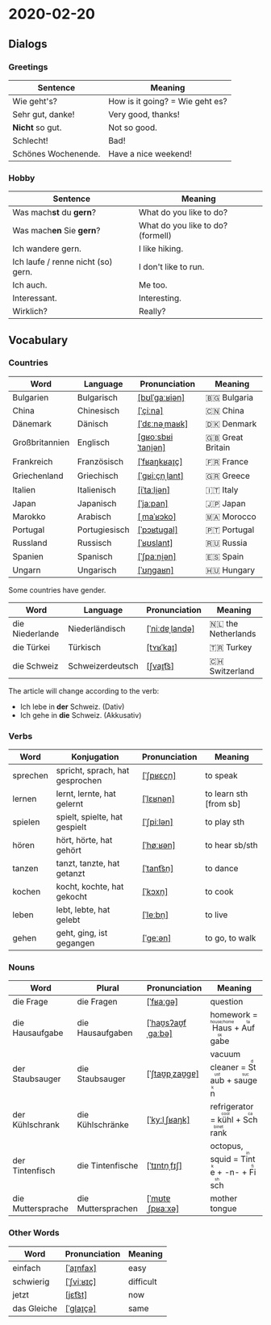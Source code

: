 # 2020-02-20

## Dialogs

### Greetings

| Sentence            | Meaning                         |
| ------------------- | ------------------------------- |
| Wie geht's?         | How is it going? = Wie geht es? |
| Sehr gut, danke!    | Very good, thanks!              |
| **Nicht** so gut.   | Not so good.                    |
| Schlecht!           | Bad!                            |
| Schönes Wochenende. | Have a nice weekend!            |

### Hobby

| Sentence                           | Meaning                           |
| ---------------------------------- | --------------------------------- |
| Was mach**st** du **gern**?        | What do you like to do?           |
| Was mach**en** Sie **gern**?       | What do you like to do? (formell) |
| Ich wandere gern.                  | I like hiking.                    |
| Ich laufe / renne nicht (so) gern. | I don't like to run.              |
| Ich auch.                          | Me too.                           |
| Interessant.                       | Interesting.                      |
| Wirklich?                          | Really?                           |

## Vocabulary

### Countries

| Word           | Language      | Pronunciation                                                                                        | Meaning            |
| -------------- | ------------- | ---------------------------------------------------------------------------------------------------- | ------------------ |
| Bulgarien      | Bulgarisch    | [[bʊlˈɡaːʁiən]](https://cdn.duden.de/_media_/audio/ID4118264_405456075.mp3)                          | 🇧🇬 Bulgaria      |
| China          | Chinesisch    | [[ˈçiːna]](https://cdn.duden.de/_media_/audio/ID4116832_166090562.mp3)                               | 🇨🇳 China         |
| Dänemark       | Dänisch       | [[ˈdɛːnəˌmaʁk]](https://upload.wikimedia.org/wikipedia/commons/b/b6/De-D%C3%A4nemark.ogg)            | 🇩🇰 Denmark       |
| Großbritannien | Englisch      | [[ɡʁoːsbʁiˈtani̯ən]](https://upload.wikimedia.org/wikipedia/commons/f/fa/De-Gro%C3%9Fbritannien.ogg) | 🇬🇧 Great Britain |
| Frankreich     | Französisch   | [[ˈfʁaŋkʁaɪ̯ç]](https://upload.wikimedia.org/wikipedia/commons/8/87/De-Frankreich.ogg)               | 🇫🇷 France        |
| Griechenland   | Griechisch    | [[ˈɡʁiːçn̩ˌlant]](https://upload.wikimedia.org/wikipedia/commons/0/0b/De-Griechenland.ogg)           | 🇬🇷 Greece        |
| Italien        | Italienisch   | [[iˈtaːli̯ən]](https://upload.wikimedia.org/wikipedia/commons/8/86/De-Italien.ogg)                   | 🇮🇹 Italy         |
| Japan          | Japanisch     | [[ˈjaːpan]](https://upload.wikimedia.org/wikipedia/commons/1/16/De-Japan.ogg)                        | 🇯🇵 Japan         |
| Marokko        | Arabisch      | [[ˌmaˈʁɔko]](https://upload.wikimedia.org/wikipedia/commons/9/97/De-Marokko.ogg)                     | 🇲🇦 Morocco       |
| Portugal       | Portugiesisch | [[ˈpɔʁtuɡal]](https://upload.wikimedia.org/wikipedia/commons/c/c3/De-Portugal.ogg)                   | 🇵🇹 Portugal      |
| Russland       | Russisch      | [[ˈʁʊslant]](https://upload.wikimedia.org/wikipedia/commons/0/0a/De-Russland.ogg)                    | 🇷🇺 Russia        |
| Spanien        | Spanisch      | [[ˈʃpaːni̯ən]](https://upload.wikimedia.org/wikipedia/commons/3/33/De-Spanien.ogg)                   | 🇪🇸 Spain         |
| Ungarn         | Ungarisch     | [[ˈʊŋɡaʁn]](https://upload.wikimedia.org/wikipedia/commons/1/19/De-Ungarn.ogg)                       | 🇭🇺 Hungary       |

Some countries have gender.

| Word            | Language         | Pronunciation                                                                            | Meaning              |
| --------------- | ---------------- | ---------------------------------------------------------------------------------------- | -------------------- |
| die Niederlande | Niederländisch   | [[ˈniːdɐˌlandə]](https://upload.wikimedia.org/wikipedia/commons/3/31/De-Niederlande.ogg) | 🇳🇱 the Netherlands |
| die Türkei      | Türkisch         | [[tʏʁˈkaɪ̯]](https://upload.wikimedia.org/wikipedia/commons/d/d0/De-T%C3%BCrkei.ogg)     | 🇹🇷 Turkey          |
| die Schweiz     | Schweizerdeutsch | [[ʃvaɪ̯t͡s]](https://cdn.duden.de/_media_/audio/ID4173138_404449423.mp3)                 | 🇨🇭 Switzerland     |

The article will change according to the verb:

- Ich lebe in **der** Schweiz. (Dativ)
- Ich gehe in **die** Schweiz. (Akkusativ)

### Verbs

| Word     | Konjugation                     | Pronunciation                                                             | Meaning                |
| -------- | ------------------------------- | ------------------------------------------------------------------------- | ---------------------- |
| sprechen | spricht, sprach, hat gesprochen | [[ˈʃpʁɛçn̩]](https://cdn.duden.de/_media_/audio/ID4113087_120708383.mp3)  | to speak               |
| lernen   | lernt, lernte, hat gelernt      | [[ˈlɛʁnən]](https://cdn.duden.de/_media_/audio/ID4110287_177210640.mp3)   | to learn sth [from sb] |
| spielen  | spielt, spielte, hat gespielt   | [[ˈʃpiːlən]](https://cdn.duden.de/_media_/audio/ID4115002_15511587.mp3)   | to play sth            |
| hören    | hört, hörte, hat gehört         | [[ˈhøːʁən]](https://cdn.duden.de/_media_/audio/ID4520134_12333414.mp3)    | to hear sb/sth         |
| tanzen   | tanzt, tanzte, hat getanzt      | [[ˈtant͡sn̩]](https://cdn.duden.de/_media_/audio/ID4114803_164568281.mp3) | to dance               |
| kochen   | kocht, kochte, hat gekocht      | [[ˈkɔxn̩]](https://cdn.duden.de/_media_/audio/ID4114991_508023126.mp3)    | to cook                |
| leben    | lebt, lebte, hat gelebt         | [[ˈleːbn̩]](https://cdn.duden.de/_media_/audio/ID4111154_297926149.mp3)   | to live                |
| gehen    | geht, ging, ist gegangen        | [[ˈɡeːən]](https://cdn.duden.de/_media_/audio/ID4106601_475750438.mp3)    | to go, to walk         |

### Nouns

| Word              | Plural             | Pronunciation                                                                    | Meaning                                                                                 |
| ----------------- | ------------------ | -------------------------------------------------------------------------------- | --------------------------------------------------------------------------------------- |
| die Frage         | die Fragen         | [[ˈfʁaːɡə]](https://cdn.duden.de/_media_/audio/ID4113507_67059522.mp3)           | question                                                                                |
| die Hausaufgabe   | die Hausaufgaben   | [[ˈhaʊ̯sʔaʊ̯fˌɡaːbə]](https://cdn.duden.de/_media_/audio/ID4113949_65510371.mp3) | homework = <ruby>Haus<rt>house/home</rt></ruby> + <ruby>Aufgabe<rt>task</rt></ruby>     |
| der Staubsauger   | die Staubsauger    | [[ˈʃtaʊ̯pˌzaʊ̯ɡɐ]](https://cdn.duden.de/_media_/audio/ID4521525_368906254.mp3)   | vacuum cleaner = <ruby>Staub<rt>dust</rt></ruby> + <ruby>saugen<rt>suck</rt></ruby>     |
| der Kühlschrank   | die Kühlschränke   | [[ˈkyːlˌʃʁaŋk]](https://cdn.duden.de/_media_/audio/ID4117192_146054274.mp3)      | refrigerator = <ruby>kühl<rt>cool</rt></ruby> + <ruby>Schrank<rt>cabinet</rt></ruby>    |
| der Tintenfisch   | die Tintenfische   | [[ˈtɪntn̩ˌfɪʃ]](https://sounds.pons.com/audio_tts/de/Tdeen621318)                | octopus, squid = <ruby>Tinte<rt>ink</rt></ruby> + -n- + <ruby>Fisch<rt>fish</rt></ruby> |
| die Muttersprache | die Muttersprachen | [[ˈmʊtɐˌʃpʁaːxə]](https://cdn.duden.de/_media_/audio/ID4174010_354387285.mp3)    | mother tongue                                                                           |

### Other Words

| Word        | Pronunciation                                                                                          | Meaning   |
| ----------- | ------------------------------------------------------------------------------------------------------ | --------- |
| einfach     | [[ˈaɪ̯nfax]](https://cdn.duden.de/_media_/audio/ID4127873_283452836.mp3)                               | easy      |
| schwierig   | [[ˈʃviːʁɪç]](https://cdn.duden.de/_media_/audio/ID4111214_56620214.mp3)                                | difficult |
| jetzt       | [[jɛt͡st]](https://cdn.duden.de/_media_/audio/ID4131362_116469920.mp3)                                 | now       |
| das Gleiche | [[ˈɡlaɪ̯çə]](https://soundoftext.nyc3.digitaloceanspaces.com/26c93810-61e0-11e8-b6dd-13025afb1935.mp3) | same      |